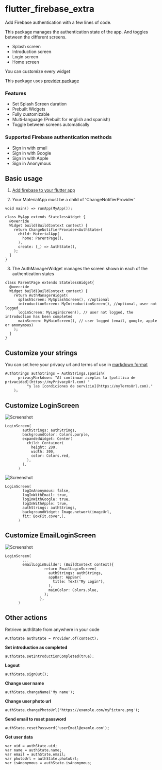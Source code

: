 # flutter_firebase_extra
Add Firebase authentication with a few lines of code.

This package manages the authentication state of the app. And toggles between the different screens.

- Splash screen
- Introduction screen
- Login screen
- Home screen

You can customize every widget

This package uses [provider package](https://pub.dev/packages/provider)

### Features
- Set Splash Screen duration
- Prebuilt Widgets
- Fully customizable
- Multi-language (Prebuilt for english and spanish)
- Toggle between screens automatically

### Supported Firebase authentication methods
- Sign in with email
- Sign in with Google
- Sign in with Apple
- Sign in Anonymous

## Basic usage

1. [Add firebase to your flutter app](https://firebase.google.com/docs/flutter/setup)

2. Your MaterialApp must be a child of 'ChangeNotifierProvider'

```flutter
void main() => runApp(MyApp());

class MyApp extends StatelessWidget {
  @override
  Widget build(BuildContext context) {
    return ChangeNotifierProvider<AuthState>(
      child: MaterialApp(
        home: ParentPage(),
      ),
      create: (_) => AuthState(),
    );
  }
}
```

3. The AuthManagerWidget manages the screen shown in each of the authentication states

```flutter
class ParentPage extends StatelessWidget{
  @override
  Widget build(BuildContext context) {
    return AuthManagerWidget(
      splashScreen: MySplashScreen(), //optional
      introductionScreen: MyIntroductionScreen(), //optional, user not logged
      loginScreen: MyLoginScreen(), // user not logged, the introduction has been completed
      mainScreen: MyMainScreen(), // user logged (email, google, apple or anonymous)
    );
  }
}
```

## Customize your strings
You can set here your privacy url and terms of use in [markdown format](https://guides.github.com/features/mastering-markdown/)
```
AuthStrings authStrings = AuthStrings.spanish(
      privacyMarkdown: "Al continuar aceptas la [política de privacidad](https://myPrivacyUrl.com) "
          "y las [condiciones de servicio](https://myTermsUrl.com)."
    );
```

## Customize LoginScreen

![Screenshot](screenshots/screenshot1.png)

```
LoginScreen(
        authStrings: authStrings,
        backgroundColor: Colors.purple,
        expandedWidget: Center(
          child: Container(
            height: 200,
            width: 300,
            color: Colors.red,
          ),
        ),
      )
```


![Screenshot](screenshots/screenshot2.png)

```
LoginScreen(
        logInAnonymous: false,
        logInWithEmail: true,
        logInWithGoogle: true,
        logInWithApple: true,
        authStrings: authStrings,
        backgroundWidget: Image.network(imageUrl,
        fit: BoxFit.cover,),
      )
```

## Customize EmailLoginScreen

![Screenshot](screenshots/email_login.gif)

```
LoginScreen(
        ...
        emailLoginBuilder: (BuildContext context){
                  return EmailLoginScreen(
                    authStrings: authStrings,
                    appBar: AppBar(
                      title: Text("My Login"),
                    ),
                    mainColor: Colors.blue,
                  );
                },
      )
```

## Other actions

Retrieve authState from anywhere in your code

```
AuthState authState = Provider.of(context);
```

**Set introduction as completed**
```flutter
authState.setIntroductionCompleted(true);
```

**Logout** 
```flutter
authState.signOut();
```

**Change user name**
```
authState.changeName('My name');
```

**Change user photo url**
```
authState.changePhotoUrl('https://example.com/myPicture.png');
```

**Send email to reset password**
```
authState.resetPassword('userEmail@examle.com');
```

**Get user data**
```
var uid = authState.uid;
var name = authState.name;
var email = authState.email;
var photoUrl = authState.photoUrl;
var isAnonymous = authState.isAnonymous;
```




